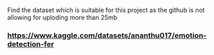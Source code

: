 Find the dataset which is suitable for this project 
as the github is not allowing for uploding more than 25mb

### https://www.kaggle.com/datasets/ananthu017/emotion-detection-fer

